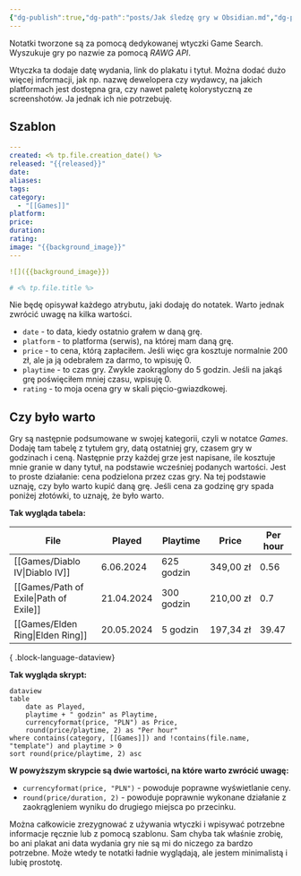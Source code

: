 ```yaml
---
{"dg-publish":true,"dg-path":"posts/Jak śledzę gry w Obsidian.md","dg-permalink":"obsidian-game-tracking-2024","permalink":"/obsidian-game-tracking-2024/","tags":["WeblogPoMo2024","Obsidian"]}
---
```



Notatki tworzone są za pomocą dedykowanej wtyczki Game Search. Wyszukuje gry po nazwie za pomocą *RAWG API*.

Wtyczka ta dodaje datę wydania, link do plakatu i tytuł. Można dodać dużo więcej informacji, jak np. nazwę dewelopera czy wydawcy, na jakich platformach jest dostępna gra, czy nawet paletę kolorystyczną ze screenshotów. Ja jednak ich nie potrzebuję.

## Szablon

```yaml
---
created: <% tp.file.creation_date() %>
released: "{{released}}"
date: 
aliases: 
tags: 
category:
  - "[[Games]]"
platform: 
price: 
duration: 
rating: 
image: "{{background_image}}"
---

![]({{background_image}})

# <% tp.file.title %>

```

Nie będę opisywał każdego atrybutu, jaki dodaję do notatek. Warto jednak zwrócić uwagę na kilka wartości.

- `date` - to data, kiedy ostatnio grałem w daną grę.
- `platform` - to platforma (serwis), na której mam daną grę.
- `price` - to cena, którą zapłaciłem. Jeśli więc gra kosztuje normalnie 200 zł, ale ja ją odebrałem za darmo, to wpisuję 0.
- `playtime` - to czas gry. Zwykle zaokrąglony do 5 godzin. Jeśli na jakąś grę poświęciłem mniej czasu, wpisuję 0.
- `rating` - to moja ocena gry w skali pięcio-gwiazdkowej.

## Czy było warto

Gry są następnie podsumowane w swojej kategorii, czyli w notatce *Games*. Dodaję tam tabelę z tytułem gry, datą ostatniej gry, czasem gry w godzinach i ceną. Następnie przy każdej grze jest napisane, ile kosztuje mnie granie w dany tytuł, na podstawie wcześniej podanych wartości. Jest to proste działanie: cena podzielona przez czas gry. Na tej podstawie uznaję, czy było warto kupić daną grę. Jeśli cena za godzinę gry spada poniżej złotówki, to uznaję, że było warto.

**Tak wygląda tabela:**

| File                                      | Played     | Playtime   | Price     | Per hour |
| ----------------------------------------- | ---------- | ---------- | --------- | -------- |
| [[Games/Diablo IV\|Diablo IV]]         | 6.06.2024  | 625 godzin | 349,00 zł | 0.56     |
| [[Games/Path of Exile\|Path of Exile]] | 21.04.2024 | 300 godzin | 210,00 zł | 0.7      |
| [[Games/Elden Ring\|Elden Ring]]       | 20.05.2024 | 5 godzin   | 197,34 zł | 39.47    |

{ .block-language-dataview}

**Tak wygląda skrypt:**

```
dataview
table
	date as Played,
	playtime + " godzin" as Playtime,
	currencyformat(price, "PLN") as Price,
	round(price/playtime, 2) as "Per hour"
where contains(category, [[Games]]) and !contains(file.name, "template") and playtime > 0
sort round(price/playtime, 2) asc
```

**W powyższym skrypcie są dwie wartości, na które warto zwrócić uwagę:**

- `currencyformat(price, "PLN")` - powoduje poprawne wyświetlanie ceny.
- `round(price/duration, 2)` - powoduje poprawnie wykonane działanie z zaokrągleniem wyniku do drugiego miejsca po przecinku.

Można całkowicie zrezygnować z używania wtyczki i wpisywać potrzebne informacje ręcznie lub z pomocą szablonu. Sam chyba tak właśnie zrobię, bo ani plakat ani data wydania gry nie są mi do niczego za bardzo potrzebne. Może wtedy te notatki ładnie wyglądają, ale jestem minimalistą i lubię prostotę.

